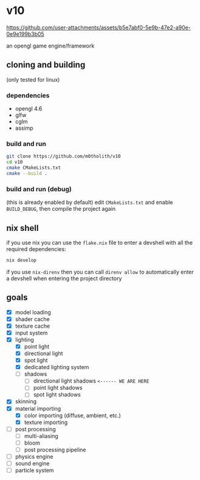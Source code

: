 # v10

https://github.com/user-attachments/assets/b5e7abf0-5e9b-47e2-a90e-0e9e199b3b05

an opengl game engine/framework
## cloning and building
(only tested for linux)
### dependencies
- opengl 4.6
- glfw
- cglm
- assimp
### build and run
```bash
git clone https://github.com/m0tholith/v10
cd v10
cmake CMakeLists.txt
cmake --build .
```
### build and run (debug)
(this is already enabled by default)
edit `CMakeLists.txt` and enable `BUILD_DEBUG`, then compile the project again
## nix shell
if you use nix you can use the `flake.nix` file to enter a devshell with all the required dependencies:
```bash
nix develop
```
if you use `nix-direnv` then you can call `direnv allow` to automatically enter a devshell when entering the project directory
## goals
- [X] model loading
- [X] shader cache
- [X] texture cache
- [X] input system
- [X] lighting
    - [X] point light
    - [X] directional light
    - [X] spot light
    - [X] dedicated lighting system
    - [ ] shadows
        - [ ] directional light shadows `<------ WE ARE HERE`
        - [ ] point light shadows
        - [ ] spot light shadows
- [X] skinning
- [X] material importing
    - [X] color importing (diffuse, ambient, etc.)
    - [X] texture importing
- [ ] post processing
    - [ ] multi-aliasing
    - [ ] bloom
    - [ ] post processing pipeline
- [ ] physics engine
- [ ] sound engine
- [ ] particle system
